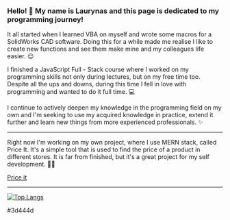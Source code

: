 ### Hello! 👋 My name is Laurynas and this page is dedicated to my programming journey!

It all started when I learned VBA on myself and wrote some macros for a SolidWorks CAD software. Doing this for a while made me realise I like to create new functions and see them make mine and my colleagues life easier. 😌

I finished a JavaScript Full - Stack course where I worked on my programming skills not only during lectures, but on my free time too. Despite all the ups and downs, during this time I fell in love with programming and wanted to do it full time. 💻

I continue to actively deepen my knowledge in the programming field on my own and I'm seeking to use my acquired knowledge in practice, extend it further and learn new things from more experienced professionals. ✨

---

Right now I'm working on my own project, where I use MERN stack, called Price It. It's a simple tool that is used to find the price of a product in different stores. It is far from finished, but it's a great project for my self development. 👨‍💻

[Price it](https://price-it.vercel.app/search_tool)

---

[![Top Langs](https://github-readme-stats.vercel.app/api/top-langs/?username=LaurynasGHub&layout=compact&bg_color=#3d444d)](https://github.com/LaurynasGHub/github-readme-stats)

#3d444d
<!--
**LaurynasGHub/LaurynasGHub** is a ✨ _special_ ✨ repository because its `README.md` (this file) appears on your GitHub profile.

Here are some ideas to get you started:

- 🔭 I’m currently working on ...
- 🌱 I’m currently learning ...
- 👯 I’m looking to collaborate on ...
- 🤔 I’m looking for help with ...
- 💬 Ask me about ...
- 📫 How to reach me: ...
- 😄 Pronouns: ...
- ⚡ Fun fact: ...
-->
